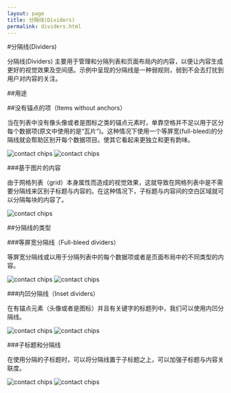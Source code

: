 ```yaml
---
layout: page
title: 分隔线(Dividers)
permalink: dividers.html
---
```


#分隔线(Dividers)

分隔线(Dividers) 主要用于管理和分隔列表和页面布局内的内容，以便让内容生成更好的视觉效果及空间感。示例中呈现的分隔线是一种弱规则，弱到不会去打扰到用户对内容的关注。

##用途

##没有锚点的项（Items without anchors）


当在列表中没有像头像或者是图标之类的锚点元素时，单靠空格并不足以用于区分每个数据项(原文中使用的是“瓦片”)。这种情况下使用一个等屏宽(full-bleed)的分隔线就会帮助区别开每个数据项目。使其它看起来更独立和更有韵味。


![contact chips](images/components-dividers-items-without-anchor-1a_large_mdpi.png)
![contact chips](images/components-dividers-items-without-anchor-1b_large_mdpi.png)

###基于图片的内容

由于网格列表（grid）本身属性而造成的视觉效果，这就导致在网格列表中是不需要分隔线来区别子标题与内容的。在这种情况下，子标题与内容间的空白区域就可以分隔每块的内容了。


![contact chips](images/components-dividers-image-based-1a_large_mdpi.png)

##分隔线的类型

###等屏宽分隔线（Full-bleed dividers）


等屏宽分隔线或以用于分隔列表中的每个数据项或者是页面布局中的不同类型的内容。


![contact chips](images/components-dividers-full-bleed-1a_large_mdpi.png)
![contact chips](images/components-dividers-full-bleed-1b2_large_mdpi.png)

###内凹分隔线（Inset dividers）

在有锚点元素（头像或者是图标）并且有关键字的标题列中，我们可以使用内凹分隔线。


![contact chips](images/components-dividers-inset-1a_large_mdpi.png)
![contact chips](images/components-dividers-inset-1b_large_mdpi.png)

###子标题和分隔线

在使用分隔的子标题时，可以将分隔线置于子标题之上，可以加强子标题与内容关联度。


![contact chips](images/components-dividers-subheaders-1a_large_mdpi.png)
![contact chips](images/components-dividers-subheaders-1b_large_mdpi.png)
